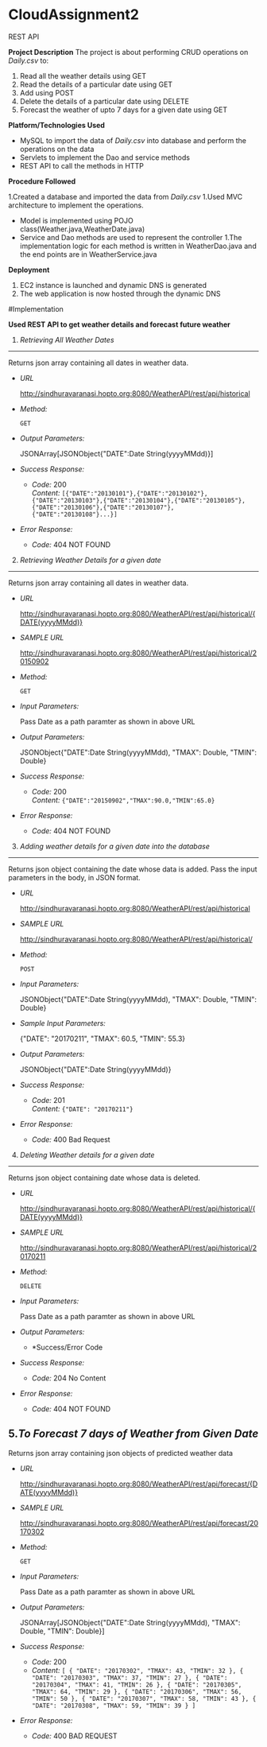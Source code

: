 # CloudAssignment2
REST API

**Project Description**
The project is about performing CRUD operations on *Daily.csv* to:

1. Read all the weather details using GET 
1. Read the details of a particular date using GET
1. Add using POST
1. Delete the details of a particular date using DELETE
1. Forecast the weather of upto 7 days for a given date using GET

**Platform/Technologies Used**
* MySQL to import the data of *Daily.csv* into database and perform the operations on the data
* Servlets to implement the Dao and service methods
* REST API to call the methods in HTTP

**Procedure Followed**

1.Created a database and imported the data from *Daily.csv*
1.Used MVC architecture to implement the operations.
  * Model is implemented using POJO class(Weather.java,WeatherDate.java)
  * Service and Dao methods are used to represent the controller
1.The implementation logic for each method is written in WeatherDao.java and the end points are in WeatherService.java


**Deployment**

1. EC2 instance is launched and dynamic DNS is generated
1. The web application is now hosted through the dynamic DNS


#Implementation

**Used REST API to get weather details and forecast future weather**

1. *Retrieving All Weather Dates*
----
  Returns json array containing all dates in weather data.

* *URL*

  http://sindhuravaranasi.hopto.org:8080/WeatherAPI/rest/api/historical

* *Method:*

  `GET`
  
* *Output Parameters:*

  JSONArray[JSONObject{"DATE":Date String(yyyyMMdd)}]
  
* *Success Response:*

  * *Code:* 200 <br />
    *Content:* `[{"DATE":"20130101"},{"DATE":"20130102"},{"DATE":"20130103"},{"DATE":"20130104"},{"DATE":"20130105"},{"DATE":"20130106"},{"DATE":"20130107"},{"DATE":"20130108"}...}]`
 
* *Error Response:*

  * *Code:* 404 NOT FOUND <br />
  

2. *Retrieving Weather Details for a given date*
----
  Returns json array containing all dates in weather data.

* *URL*

  http://sindhuravaranasi.hopto.org:8080/WeatherAPI/rest/api/historical/{DATE(yyyyMMdd)}
  
* *SAMPLE URL*

  http://sindhuravaranasi.hopto.org:8080/WeatherAPI/rest/api/historical/20150902

* *Method:*

  `GET`

* *Input Parameters:*

  Pass Date as a path paramter as shown in above URL
  
* *Output Parameters:*

  JSONObject{"DATE":Date String(yyyyMMdd), "TMAX": Double, "TMIN": Double}
  
* *Success Response:*

  * *Code:* 200 <br />
    *Content:* `{"DATE":"20150902","TMAX":90.0,"TMIN":65.0}`
 
* *Error Response:*

  * *Code:* 404 NOT FOUND <br />
  
3. *Adding weather details for a given date into the database*
----
  Returns json object containing the date whose data is added. Pass the input parameters in the body, in JSON format.

* *URL*

  http://sindhuravaranasi.hopto.org:8080/WeatherAPI/rest/api/historical
  
* *SAMPLE URL*

  http://sindhuravaranasi.hopto.org:8080/WeatherAPI/rest/api/historical/

* *Method:*

  `POST`

* *Input Parameters:*

  JSONObject{"DATE":Date String(yyyyMMdd), "TMAX": Double, "TMIN": Double}
  
* *Sample Input Parameters:*

  {"DATE": "20170211", "TMAX": 60.5, "TMIN": 55.3}  
  
* *Output Parameters:*

  JSONObject{"DATE":Date String(yyyyMMdd)}
  
* *Success Response:*

  * *Code:* 201 <br />
    *Content:* `{"DATE": "20170211"}`
 
* *Error Response:*

  * *Code:* 400 Bad Request <br />
  
    
4. *Deleting Weather details for a given date*
----
  Returns json object containing date whose data is deleted.

* *URL*

  http://sindhuravaranasi.hopto.org:8080/WeatherAPI/rest/api/historical/{DATE(yyyyMMdd)}
  
* *SAMPLE URL*

  http://sindhuravaranasi.hopto.org:8080/WeatherAPI/rest/api/historical/20170211

* *Method:*

  `DELETE`

* *Input Parameters:*

  Pass Date as a path paramter as shown in above URL
  
* *Output Parameters:*

  * *Success/Error Code
  
* *Success Response:*

  * *Code:* 204 No Content <br />
  
 
* *Error Response:*

  * *Code:* 404 NOT FOUND <br />
  
  
5.*To Forecast 7 days of Weather from Given Date*
----
  Returns json array containing json objects of predicted weather data

* *URL*

  http://sindhuravaranasi.hopto.org:8080/WeatherAPI/rest/api/forecast/{DATE(yyyyMMdd)}
  
* *SAMPLE URL*

  http://sindhuravaranasi.hopto.org:8080/WeatherAPI/rest/api/forecast/20170302

* *Method:*

  `GET`

* *Input Parameters:*

  Pass Date as a path paramter as shown in above URL
  
* *Output Parameters:*

  JSONArray[JSONObject{"DATE":Date String(yyyyMMdd), "TMAX": Double, "TMIN": Double}]
  
* *Success Response:*

  * *Code:* 200 <br />
  * *Content:* `[
  {
    "DATE": "20170302",
    "TMAX": 43,
    "TMIN": 32
  },
  {
    "DATE": "20170303",
    "TMAX": 37,
    "TMIN": 27
  },
  {
    "DATE": "20170304",
    "TMAX": 41,
    "TMIN": 26
  },
  {
    "DATE": "20170305",
    "TMAX": 64,
    "TMIN": 29
  },
  {
    "DATE": "20170306",
    "TMAX": 56,
    "TMIN": 50
  },
  {
    "DATE": "20170307",
    "TMAX": 58,
    "TMIN": 43
  },
  {
    "DATE": "20170308",
    "TMAX": 59,
    "TMIN": 39
  }
]`
 
* *Error Response:*

  * *Code:* 400 BAD REQUEST <br />


